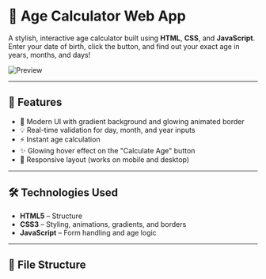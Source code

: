 # 🔢 Age Calculator Web App

A stylish, interactive age calculator built using **HTML**, **CSS**, and **JavaScript**. Enter your date of birth, click the button, and find out your exact age in years, months, and days!

![Preview](preview.png) <!-- Optional: replace with screenshot -->

---

## 🚀 Features

- 🎨 Modern UI with gradient background and glowing animated border
- 💡 Real-time validation for day, month, and year inputs
- ⚡ Instant age calculation
- ✨ Glowing hover effect on the "Calculate Age" button
- 📱 Responsive layout (works on mobile and desktop)

---

## 🛠️ Technologies Used

- **HTML5** – Structure
- **CSS3** – Styling, animations, gradients, and borders
- **JavaScript** – Form handling and age logic

---

## 📂 File Structure

